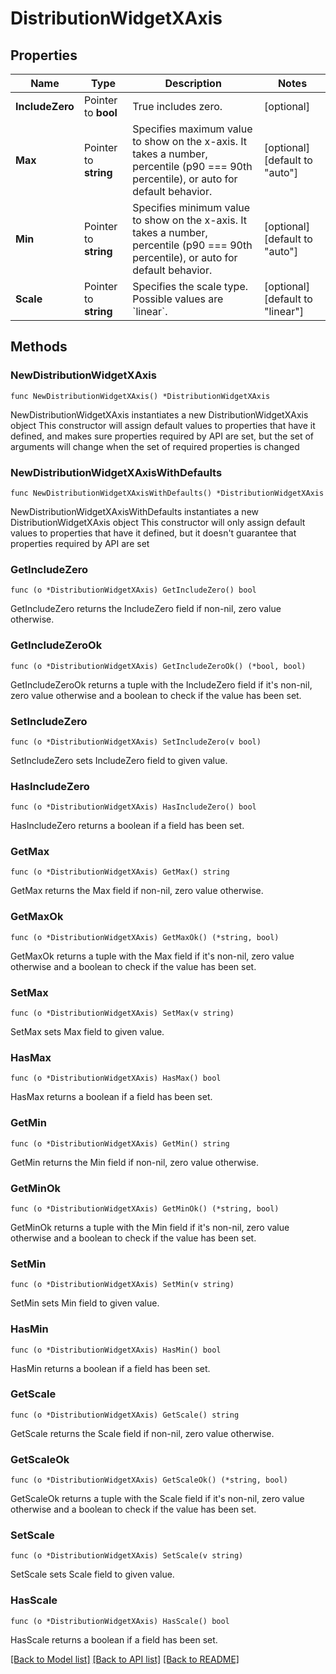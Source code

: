 # DistributionWidgetXAxis

## Properties

Name | Type | Description | Notes
------------ | ------------- | ------------- | -------------
**IncludeZero** | Pointer to **bool** | True includes zero. | [optional] 
**Max** | Pointer to **string** | Specifies maximum value to show on the x-axis. It takes a number, percentile (p90 &#x3D;&#x3D;&#x3D; 90th percentile), or auto for default behavior. | [optional] [default to "auto"]
**Min** | Pointer to **string** | Specifies minimum value to show on the x-axis. It takes a number, percentile (p90 &#x3D;&#x3D;&#x3D; 90th percentile), or auto for default behavior. | [optional] [default to "auto"]
**Scale** | Pointer to **string** | Specifies the scale type. Possible values are &#x60;linear&#x60;. | [optional] [default to "linear"]

## Methods

### NewDistributionWidgetXAxis

`func NewDistributionWidgetXAxis() *DistributionWidgetXAxis`

NewDistributionWidgetXAxis instantiates a new DistributionWidgetXAxis object
This constructor will assign default values to properties that have it defined,
and makes sure properties required by API are set, but the set of arguments
will change when the set of required properties is changed

### NewDistributionWidgetXAxisWithDefaults

`func NewDistributionWidgetXAxisWithDefaults() *DistributionWidgetXAxis`

NewDistributionWidgetXAxisWithDefaults instantiates a new DistributionWidgetXAxis object
This constructor will only assign default values to properties that have it defined,
but it doesn't guarantee that properties required by API are set

### GetIncludeZero

`func (o *DistributionWidgetXAxis) GetIncludeZero() bool`

GetIncludeZero returns the IncludeZero field if non-nil, zero value otherwise.

### GetIncludeZeroOk

`func (o *DistributionWidgetXAxis) GetIncludeZeroOk() (*bool, bool)`

GetIncludeZeroOk returns a tuple with the IncludeZero field if it's non-nil, zero value otherwise
and a boolean to check if the value has been set.

### SetIncludeZero

`func (o *DistributionWidgetXAxis) SetIncludeZero(v bool)`

SetIncludeZero sets IncludeZero field to given value.

### HasIncludeZero

`func (o *DistributionWidgetXAxis) HasIncludeZero() bool`

HasIncludeZero returns a boolean if a field has been set.

### GetMax

`func (o *DistributionWidgetXAxis) GetMax() string`

GetMax returns the Max field if non-nil, zero value otherwise.

### GetMaxOk

`func (o *DistributionWidgetXAxis) GetMaxOk() (*string, bool)`

GetMaxOk returns a tuple with the Max field if it's non-nil, zero value otherwise
and a boolean to check if the value has been set.

### SetMax

`func (o *DistributionWidgetXAxis) SetMax(v string)`

SetMax sets Max field to given value.

### HasMax

`func (o *DistributionWidgetXAxis) HasMax() bool`

HasMax returns a boolean if a field has been set.

### GetMin

`func (o *DistributionWidgetXAxis) GetMin() string`

GetMin returns the Min field if non-nil, zero value otherwise.

### GetMinOk

`func (o *DistributionWidgetXAxis) GetMinOk() (*string, bool)`

GetMinOk returns a tuple with the Min field if it's non-nil, zero value otherwise
and a boolean to check if the value has been set.

### SetMin

`func (o *DistributionWidgetXAxis) SetMin(v string)`

SetMin sets Min field to given value.

### HasMin

`func (o *DistributionWidgetXAxis) HasMin() bool`

HasMin returns a boolean if a field has been set.

### GetScale

`func (o *DistributionWidgetXAxis) GetScale() string`

GetScale returns the Scale field if non-nil, zero value otherwise.

### GetScaleOk

`func (o *DistributionWidgetXAxis) GetScaleOk() (*string, bool)`

GetScaleOk returns a tuple with the Scale field if it's non-nil, zero value otherwise
and a boolean to check if the value has been set.

### SetScale

`func (o *DistributionWidgetXAxis) SetScale(v string)`

SetScale sets Scale field to given value.

### HasScale

`func (o *DistributionWidgetXAxis) HasScale() bool`

HasScale returns a boolean if a field has been set.


[[Back to Model list]](../README.md#documentation-for-models) [[Back to API list]](../README.md#documentation-for-api-endpoints) [[Back to README]](../README.md)


